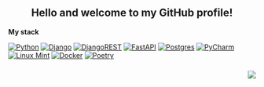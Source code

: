 <h2 align="center">
  Hello and welcome to my GitHub profile!
</h2>

<b>My stack</b>

[![Python](https://img.shields.io/badge/python-3670A0?style=for-the-badge&logo=python&logoColor=ffdd54)](https://github.com/mbgoodguy?tab=repositories&q=python3)
[![Django](https://img.shields.io/badge/django-%23092E20.svg?style=for-the-badge&logo=django&logoColor=white)](https://github.com/mbgoodguy?tab=repositories&q=django)
[![DjangoREST](https://img.shields.io/badge/DJANGO-REST-ff1709?style=for-the-badge&logo=django&logoColor=white&color=ff1709&labelColor=gray)](https://github.com/mbgoodguy?tab=repositories&q=django-rest-framework)
[![FastAPI](https://img.shields.io/badge/FastAPI-005571?style=for-the-badge&logo=fastapi)](https://github.com/mbgoodguy?tab=repositories&q=fastapi)
[![Postgres](https://img.shields.io/badge/postgres-%23316192.svg?style=for-the-badge&logo=postgresql&logoColor=white)](https://github.com/mbgoodguy?tab=repositories&q=postgres)
[![PyCharm](https://img.shields.io/badge/pycharm-143?style=for-the-badge&logo=pycharm&logoColor=black&color=black&labelColor=green)](https://github.com/mbgoodguy?tab=repositories&q=pycharm)
[![Linux Mint](https://img.shields.io/badge/Linux%20Mint-87CF3E?style=for-the-badge&logo=Linux%20Mint&logoColor=white)](https://www.linuxmint.com/)
[![Docker](https://img.shields.io/badge/docker-%230db7ed.svg?style=for-the-badge&logo=docker&logoColor=white)](https://github.com/mbgoodguy?tab=repositories&q=docker)
[![Poetry](https://img.shields.io/badge/Poetry-%233B82F6.svg?style=for-the-badge&logo=poetry&logoColor=0B3D8D)](https://github.com/mbgoodguy?tab=repositories&q=poetry)




<h3 align="right">
  <img src="https://komarev.com/ghpvc/?username=mbgoodguy&style=for-the-badge&color=brightgreen">
</h3>
